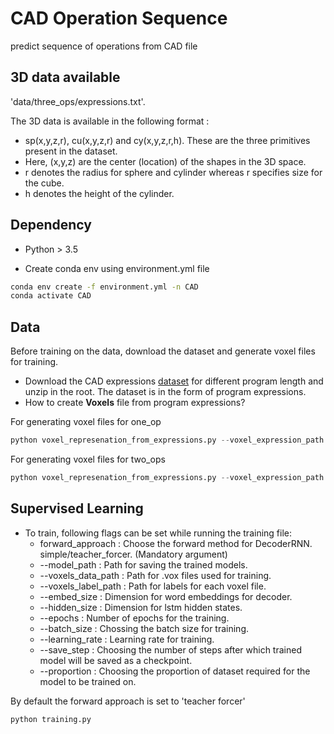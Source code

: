 # CAD Operation Sequence

predict sequence of operations from CAD file

## 3D data available

'data/three_ops/expressions.txt'.

The 3D data is available in the following format :

- sp(x,y,z,r), cu(x,y,z,r) and cy(x,y,z,r,h). These are the three primitives present in the dataset.
- Here, (x,y,z) are the center (location) of the shapes in the 3D space.
- r denotes the radius for sphere and cylinder whereas r specifies size for the cube.
- h denotes the height of the cylinder.

## Dependency

- Python > 3.5

- Create conda env using environment.yml file
```bash
conda env create -f environment.yml -n CAD
conda activate CAD
```

## Data

Before training on the data, download the dataset and generate voxel files for training.

- Download the CAD expressions [dataset](https://seafile.rlp.net/d/6f37b5ebaf4e492f8500/) for different program length and unzip in the root. The dataset is in the form of program expressions.
- How to create **Voxels** file from program expressions?

For generating voxel files for one_op
```python
python voxel_represenation_from_expressions.py --voxel_expression_path ./data/one_op/expressions_with_labels.csv --voxel_data_path ./data/one_op/voxel_representation
```

For generating voxel files for two_ops
```python
python voxel_represenation_from_expressions.py --voxel_expression_path ./data/two_ops/expressions_with_labels.csv --voxel_data_path ./data/two_ops/voxel_representation
```



## Supervised Learning

- To train, following flags can be set while running the training file:
    - forward_approach : Choose the forward method for DecoderRNN. simple/teacher_forcer. (Mandatory argument)
    - --model_path : Path for saving the trained models.
    - --voxels_data_path : Path for .vox files used for training.
    - --voxels_label_path : Path for labels for each voxel file.
    - --embed_size : Dimension for word embeddings for decoder.
    - --hidden_size : Dimension for lstm hidden states.
    - --epochs : Number of epochs for the training.
    - --batch_size : Chossing the batch size for training.
    - --learning_rate : Learning rate for training.
    - --save_step : Choosing the number of steps after which trained model will be saved as a checkpoint.
    - --proportion : Choosing the proportion of dataset required for the model to be trained on.

By default the forward approach is set to 'teacher forcer'

```python
python training.py
```

